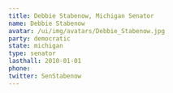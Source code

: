```yaml
---
title: Debbie Stabenow, Michigan Senator
name: Debbie Stabenow
avatar: /ui/img/avatars/Debbie_Stabenow.jpg
party: democratic
state: michigan
type: senator
lasthall: 2010-01-01
phone: 
twitter: SenStabenow
---
```

